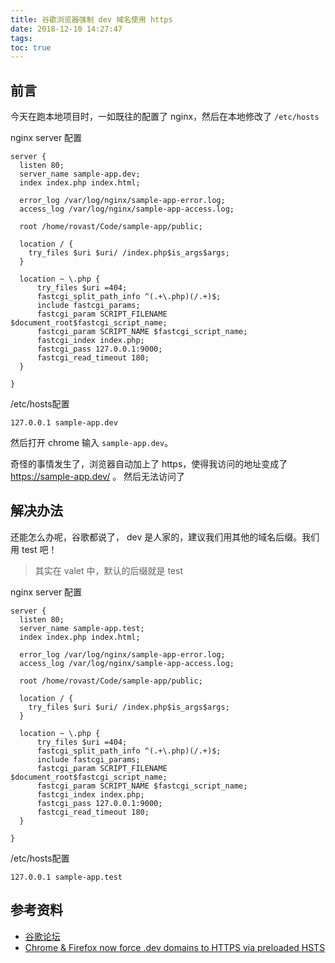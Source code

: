 ```yaml
---
title: 谷歌浏览器强制 dev 域名使用 https
date: 2018-12-10 14:27:47
tags:
toc: true
---
```


## 前言

今天在跑本地项目时，一如既往的配置了 nginx，然后在本地修改了 `/etc/hosts`

nginx server 配置
```text
server {
  listen 80;
  server_name sample-app.dev;
  index index.php index.html;
  
  error_log /var/log/nginx/sample-app-error.log;
  access_log /var/log/nginx/sample-app-access.log;

  root /home/rovast/Code/sample-app/public;

  location / {
    try_files $uri $uri/ /index.php$is_args$args;
  }

  location ~ \.php {
      try_files $uri =404;
      fastcgi_split_path_info ^(.+\.php)(/.+)$;
      include fastcgi_params;
      fastcgi_param SCRIPT_FILENAME $document_root$fastcgi_script_name;
      fastcgi_param SCRIPT_NAME $fastcgi_script_name;
      fastcgi_index index.php;
      fastcgi_pass 127.0.0.1:9000;
      fastcgi_read_timeout 180;
  }

}
```

/etc/hosts配置
```text
127.0.0.1 sample-app.dev
```

然后打开 chrome 输入 `sample-app.dev`。

奇怪的事情发生了，浏览器自动加上了 https，使得我访问的地址变成了 https://sample-app.dev/ 。 然后无法访问了

## 解决办法

还能怎么办呢，谷歌都说了， dev 是人家的，建议我们用其他的域名后缀。我们用 test 吧！

> 其实在 valet 中，默认的后缀就是 test


nginx server 配置
```text
server {
  listen 80;
  server_name sample-app.test;
  index index.php index.html;
  
  error_log /var/log/nginx/sample-app-error.log;
  access_log /var/log/nginx/sample-app-access.log;

  root /home/rovast/Code/sample-app/public;

  location / {
    try_files $uri $uri/ /index.php$is_args$args;
  }

  location ~ \.php {
      try_files $uri =404;
      fastcgi_split_path_info ^(.+\.php)(/.+)$;
      include fastcgi_params;
      fastcgi_param SCRIPT_FILENAME $document_root$fastcgi_script_name;
      fastcgi_param SCRIPT_NAME $fastcgi_script_name;
      fastcgi_index index.php;
      fastcgi_pass 127.0.0.1:9000;
      fastcgi_read_timeout 180;
  }

}
```

/etc/hosts配置
```text
127.0.0.1 sample-app.test
```


## 参考资料

- [谷歌论坛](https://productforums.google.com/forum/#!topic/chrome/tDpGgzVX3NA)
- [Chrome & Firefox now force .dev domains to HTTPS via preloaded HSTS](https://ma.ttias.be/chrome-force-dev-domains-https-via-preloaded-hsts/)
